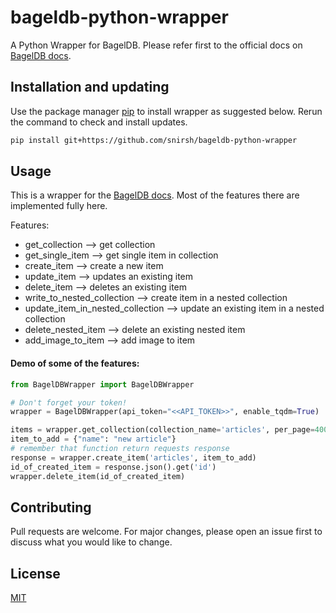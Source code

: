 # bageldb-python-wrapper
A Python Wrapper for BagelDB.
Please refer first to the official docs on [BagelDB docs](https://docs.bageldb.com).

## Installation and updating
Use the package manager [pip](https://pip.pypa.io/en/stable/) to install wrapper as suggested below. 
Rerun the command to check and install updates.
```bash
pip install git+https://github.com/snirsh/bageldb-python-wrapper
```

## Usage
This is a wrapper for the [BagelDB docs](https://docs.bageldb.com).
Most of the features there are implemented fully here.

Features:
*  get_collection --> get collection
*  get_single_item --> get single item in collection
*  create_item --> create a new item
*  update_item --> updates an existing item
*  delete_item --> deletes an existing item
*  write_to_nested_collection --> create item in a nested collection
*  update_item_in_nested_collection --> update an existing item in a nested collection
*  delete_nested_item --> delete an existing nested item
*  add_image_to_item --> add image to item

#### Demo of some of the features:
```python
from BagelDBWrapper import BagelDBWrapper

# Don't forget your token!
wrapper = BagelDBWrapper(api_token="<<API_TOKEN>>", enable_tqdm=True)  # enabling progress logging

items = wrapper.get_collection(collection_name='articles', per_page=400, project_on="name,title", queries=[("name","!=","some")])
item_to_add = {"name": "new article"}
# remember that function return requests response
response = wrapper.create_item('articles', item_to_add)
id_of_created_item = response.json().get('id')
wrapper.delete_item(id_of_created_item)
```

## Contributing
Pull requests are welcome. For major changes, please open an issue first to discuss what you would like to change.

## License
[MIT](https://choosealicense.com/licenses/mit/)

